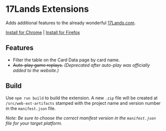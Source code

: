 # 17Lands Extensions

Adds additional features to the already wonderful [17Lands.com](17lands.com).

[Install for Chrome](https://chrome.google.com/webstore/detail/17lands-extensions/namgklgefpmdbpcbanbeobhenhlfpmpf)
|
[Install for Firefox](https://addons.mozilla.org/en-US/firefox/addon/17lands-extensions/)

## Features

- Filter the table on the Card Data page by card name.
- ~~Auto-play game replays.~~ _(Deprecated after auto-play was officially added to the website.)_

## Build

Use `npm run build` to build the extension. A new `.zip` file will be created at `/src/web-ext-artifacts` stamped with the project name and version number in the `manifest.json` file.

_Note: Be sure to choose the correct manifest version in the `manifest.json` file for your target platform._